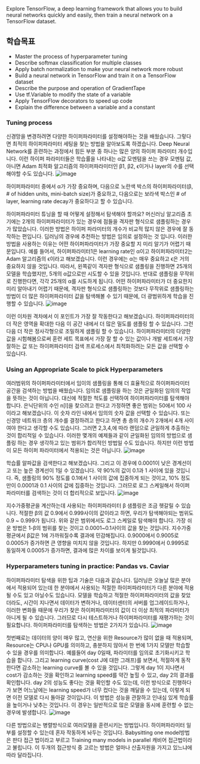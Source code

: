 Explore TensorFlow, a deep learning framework that allows you to build neural networks quickly and easily, then train a neural network on a TensorFlow dataset.

## 학습목표

- Master the process of hyperparameter tuning
- Describe softmax classification for multiple classes
- Apply batch normalization to make your neural network more robust
- Build a neural network in TensorFlow and train it on a TensorFlow dataset
- Describe the purpose and operation of GradientTape
- Use tf.Variable to modify the state of a variable
- Apply TensorFlow decorators to speed up code
- Explain the difference between a variable and a constant

### Tuning process
신경망을 변경하려면 다양한 하이퍼파라미터를 설정해야하는 것을 배웠습니다. 
 그렇다면 최적의 하이퍼파라미터 세팅을 찾는 방법을 알아보도록 하겠습니다.
Deep Neural Network를 훈련하는 과정에서 힘든 부분 중 하나는 많은 양의 하이퍼 파라미터 개수입니다.
이런 하이퍼 파라미터들은 학습률을 나타내는 α값 모멘텀을 쓰는 경우 모멘텀 값, 아니면 Adam 최적화 알고리즘의 하이퍼파라미터인 β1, β2, ϵ이거나 layer의 수를 선택해야할 수도 있습니다.
![image](https://github.com/ellieso/coursera-deep-learning-specialization/assets/83899219/a5de6b9e-5c6a-4222-b221-6155e3c6ffd2)

하이퍼파라미터 중에서 α가 가장 중요하며, 다음으로 노란색 박스의 하이퍼파라미터(β, # of hidden units, mini-batch size)가 중요하고, 다음으로는 보라색 박스인 # of layer, learning rate decay가 중요하다고 할 수 있습니다.

하이퍼파라미터 튜닝을 할 때 어떻게 설정해서 탐색해야 할까요?
머신러닝 알고리즘 초기에는 2개의 하이퍼파라미터가 있는 경우에 점들을 격자판 형식으로 샘플링하는 경우가 많았습니다. 이러한 방법은 하이퍼 파라미터의 개수가
비교적 많지 않은 경우에 잘 동작하는 편입니다.
딥러닝의 경우에 추천하는 방법은 임의로 설정하는 것 입니다. 이러한 방법을 사용하는 이유는 어떤 하이퍼파라미터가 가장 중요할 지 미리 알기가 어렵기 때문입니다.
예를 들어서, 하이퍼파라미터1은 learning rate인 α이고 하이퍼파라미터2는 Adam 알고리즘의 ϵ이라고 해보겠습니다. 이런 경우에는 α는 매우 중요하고 ϵ은 거의 중요하지 않을 것입니다.  따라서, 왼쪽같이 격자판 형식으로 샘플링을 진행하면 25개의 모델을 학습했지만, 5개의 α값으로만 시도할 수 있을 것입니다.  반대로 샘플링을 무작위로 진행한다면, 각각 25개의 α를 시도하게 됩니다.
어떤 하이퍼파라미터가 더 중요한지 미리 알아내기 어렵기 때문에, 격자판 형식으로 샘플링하는 것보다 무작위로 샘플링하는 방법이 더 많은 하이퍼파라미터 값을 탐색해볼 수 있기 때문에, 더 광범위하게 학습을 진행할 수 있습니다.
![image](https://github.com/ellieso/coursera-deep-learning-specialization/assets/83899219/784066e6-935e-4bb3-b61c-675facab9de0)

이런 이차원 격차에서 이 포인트가 가장 잘 작동한다고 해보겠습니다. 하이퍼파라미터의 더 작은 영역을 확대한 다음 이 공간 내에서 더 많은 밀도를 샘플링 할 수 있습니다. 그런 다음 더 작은 정사각형으로 조밀하게 샘플링 할 수 있습니다. 하이퍼파라미터의 다양한 값을 시험해봄으로써 훈련 세트 목표에서 가장 잘 할 수 있는 값이나 개발 세트에서 가장 잘하는 값 또는 하이퍼파라미터 검색 프로세스에서 최적화하려는 모든 값을 선택할 수 있습니다. 

### Using an Appropriate Scale to pick Hyperparameters
여러범위의 하이퍼파라미터에서 임이의 샘플링을 통해 더 효율적으로 하이퍼파라미터 공간을 검색하는 방법을 배웠습니다. 임의로 샘플링을 하는 것은 균일화된 임의의 작업을 뜻하는 것이 아닙니다. 대신에 적절한 척도를 선택하여 하이퍼파라미터를 탐색해야 합니다.
은닉단위의 수인 n[l]을 찾으려고 한다고 가정하면 좋은 범위는 50에서 100 사이라고 해보겠습니다. 이 숫자 라인 내에서 임의의 숫자 값을 선택할 수 있습니다. 또는 신경망 네트워크 층의 개수를 결정하려고 한다고 하면 총 층의 개수가 2개에서 4개 사이여야 한다고 생각할 수도 있습니다. 그러면 2,3,4,에  따라 랜덤으로 균일하게 추출하는 것이 합리적일 수 있습니다.
이러한 몇개의 예제들과 같이 균일화된 임의의 방법으로 샘플링 하는 경우 생각하고 있는 범위가 합리적인 방법일 수도 있습니다. 하지만 이런 방법이 모든 하이퍼 파라미터에서 적용되는 것은 아닙니다.
![image](https://github.com/ellieso/coursera-deep-learning-specialization/assets/83899219/3bfd20e7-a530-4489-a0c6-87565fc87b71)

학습률 알파값을 검색한다고 해보겠습니다. 그리고 이 경우에 0.0001이 낮은 경계선이고 또는 높은 경계선이 1일 수 있겠습니다. 약 90%의 값이 0.1과 1 사이에 있을 것입니다. 즉, 샘플링의 90% 정도를 0.1에서 1 사이의 값에 집중하게 되는 것이고, 10% 정도만이 0.0001과 0.1 사이의 값에 집중하는 것입니다.
그러므로 로그 스케일해서 하이퍼파라미터를 검색하는 것이 더 합리적으로 보입니다.
![image](https://github.com/ellieso/coursera-deep-learning-specialization/assets/83899219/540b51b5-aa38-44ba-a93e-bf50e14e59e8)

지수가중평균을 계산하는데 사용되는 하이퍼파라미터 β 샘플링은 조금 헷갈릴 수 있습니다. 적절한 β의 값 0.9에서 0.999사이의 값이라고 하면, 우리가 탐색해야되는 범위도 0.9 ~ 0.999가 됩니다. 위와 같은 범위에서도 로그 스케일로 탐색해야 합니다. 가장 쉬운 방법은 1-β의 범위를 찾는 것이고 0.0001~0.1사이의 값을 찾는 것입니다.
지수가중평균에서 β값은 1에 가까워질수록 결과에 민감해집니다. 0.9000에서 0.9005로 0.0005가 증가하면 큰 영향을 미치지 않을 것입니다. 하지만 0.9990에서 0.9995로 동일하게 0.0005가 증가하면, 결과에 많은 차이를 보이게 될것입니다.

### Hyperparameters tuning in practice: Pandas vs. Caviar
하이퍼파라미터 탐색을 위한 팁과 기술은 다음과 같습니다. 딥러닝은 오늘날 많은 분야에서 적용되어 있는데 한 분야에서 사용되는 적절한 하이퍼파라미터가 다른 분야에 적용될 수도 있고 아닐수도 있습니다.
모델을 학습하고 적절한 하이퍼파라미터의 값을 찾았더라도, 시간이 지나면서 데이터가 변하거나, 데이터센터의 서버를 업그레이드하거나, 이러한 변화들 때문에 우리가 찾은 하이퍼파라미터의 값이 더 이상 최적의 파라미터가 아니게 될 수 있습니다. 그러므로 다시 테스트하거나 하이퍼파라미터를 재평가하는 것이 필요합니다.
하이퍼파라미터를 탐색하는 방법은 2가지가 있습니다. 
![image](https://github.com/ellieso/coursera-deep-learning-specialization/assets/83899219/22ccd0e5-391a-4411-a34e-14575c6391f3)

첫번째로는 데이터의 양이 매우 많고, 연산을 위한 Resource가 많이 없을 때 적용되며, Resource는 CPU나 GPU를 의미하고, 충분하지 않아서 한 번에 1가지 모델만 학습할 수 있을 경우를 의미합니다. 예를들어 day 0일때, 파라미터를 임의로 초기화시키고 학습을 합니다. 그리고 learning curve(cost J에 대한 그래프)를 보면서, 적절하게 동작한다면 감소하는 learning curve를 볼 수 있을 것입니다. 그렇게 day 1이 지나면서 cost가 감소하는 것을 확인하고 learning speed를 약간 높힐 수 있고, day 2의 결과를 확인합니다. day 2의 성능도 좋다는 것을 확인할 수도 있는데, 이런 방식으로 진행하다가 보면 어느날에는 learning speed가 너무 컸다는 것을 깨달을 수 있는데, 이렇게 되면 이전 모델로 다시 돌아갈 것이입니다. 이 방법은 성능을 관찰하고 인내심 있게 학습률을 높이거나 낮추는 것입니다. 이 경우는 일반적으로 많은 모델을 동시에 훈련할 수 없는 경우에 발생합니다.
![image](https://github.com/ellieso/coursera-deep-learning-specialization/assets/83899219/37e198d1-d597-4fdb-803a-dac2886bc8d2)

다른 방법으로는 병렬방식으로 여러모델을 훈련시키는 방법입니다. 하이퍼파라미터 일부를 설정할 수 있는데 혼자 작동하게 놔두는 것입니다.
Babysitting one model방법은 판다 접근 법이라고 부르고 Training many models in parallel 캐비어 접근법이라고 불립니다. 이 두개의 접근방식 중 고르는 방법은 얼마나 산출자원을 가지고 있느냐에 따라 달라집니다. 
